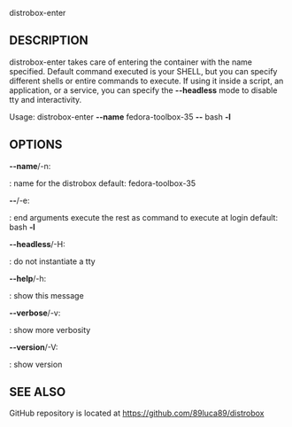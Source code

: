 distrobox-enter

## DESCRIPTION

distrobox-enter takes care of entering the container with the name
specified. Default command executed is your SHELL, but you can specify
different shells or entire commands to execute. If using it inside a
script, an application, or a service, you can specify the
**\--headless** mode to disable tty and interactivity.

Usage: distrobox-enter **\--name** fedora-toolbox-35 **\--** bash **-l**

## OPTIONS

**\--name**/-n:

:   name for the distrobox default: fedora-toolbox-35

**\--**/-e:

:   end arguments execute the rest as command to execute at login
    default: bash **-l**

**\--headless**/-H:

:   do not instantiate a tty

**\--help**/-h:

:   show this message

**\--verbose**/-v:

:   show more verbosity

**\--version**/-V:

:   show version

## SEE ALSO

GitHub repository is located at https://github.com/89luca89/distrobox
